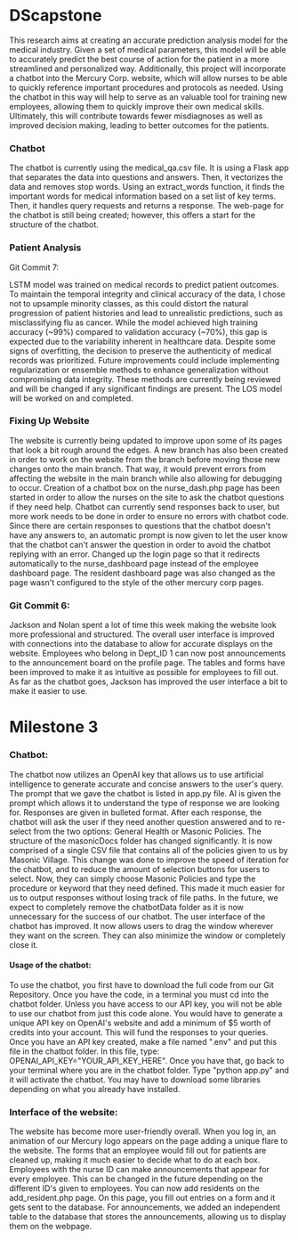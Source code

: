 # DScapstone


This research aims at creating an accurate prediction analysis model for the medical industry. Given a set of medical parameters, this model will be able to accurately predict the best course of action for the patient in a more streamlined and personalized way. Additionally, this project will incorporate a chatbot into the Mercury Corp. website, which will allow nurses to be able to quickly reference important procedures and protocols as needed. Using the chatbot in this way will help to serve as an valuable tool for training new employees, allowing them to quickly improve their own medical skills. Ultimately, this will contribute towards fewer misdiagnoses as well as improved decision making, leading to better outcomes for the patients.


### Chatbot
The chatbot is currently using the medical_qa.csv file. It is using a Flask app that separates the data into questions and answers. Then, it vectorizes the data and removes stop words. Using an extract_words function, it finds the important words for medical information based on a set list of key terms. Then, it handles query requests and returns a response. The web-page for the chatbot is still being created; however, this offers a start for the structure of the chatbot.


### Patient Analysis
Git Commit 7: 

LSTM model was trained on medical records to predict patient outcomes. To maintain the temporal integrity and clinical accuracy of the data, I chose not to upsample minority classes, as this could distort the natural progression of patient histories and lead to unrealistic predictions, such as misclassifying flu as cancer. While the model achieved high training accuracy (~99%) compared to validation accuracy (~70%), this gap is expected due to the variability inherent in healthcare data. Despite some signs of overfitting, the decision to preserve the authenticity of medical records was prioritized. Future improvements could include implementing regularization or ensemble methods to enhance generalization without compromising data integrity. These methods are currently being reviewed and will be changed if any significant findings are present. The LOS model will be worked on and completed. 

### Fixing Up Website
The website is currently being updated to improve upon some of its pages that look a bit rough around the edges. A new branch has also been created in order to work on the website from the branch before moving those new changes onto the main branch. That way, it would prevent errors from affecting the website in the main branch while also allowing for debugging to occur. Creation of a chatbot box on the nurse_dash.php page has been started in order to allow the nurses on the site to ask the chatbot questions if they need help. Chatbot can currently send responses back to user, but more work needs to be done in order to ensure no errors with chatbot code. Since there are certain responses to questions that the chatbot doesn't have any answers to, an automatic prompt is now given to let the user know that the chatbot can't answer the question in order to avoid the chatbot replying with an error. Changed up the login page so that it redirects automatically to the nurse_dashboard page instead of the employee dashboard page. The resident dashboard page was also changed as the page wasn't configured to the style of the other mercury corp pages.



### Git Commit 6:
Jackson and Nolan spent a lot of time this week making the website look more professional and structured. The overall user interface is improved with connections into the database to allow for accurate displays on the website. Employees who belong in Dept_ID 1 can now post announcements to the announcement board on the profile page. The tables and forms have been improved to make it as intuitive as possible for employees to fill out. As far as the chatbot goes, Jackson has improved the user interface a bit to make it easier to use. 


# Milestone 3

### Chatbot:
The chatbot now utilizes an OpenAI key that allows us to use artificial intelligence to generate accurate and concise answers to the user's query. The prompt that we gave the chatbot is listed in app.py file. AI is given the prompt which allows it to understand the type of response we are looking for. Responses are given in bulleted format. After each response, the chatbot will ask the user if they need another question answered and to re-select from the two options: General Health or Masonic Policies. The structure of the masonicDocs folder has changed significantly. It is now comprised of a single CSV file that contains all of the policies given to us by Masonic Village. This change was done to improve the speed of iteration for the chatbot, and to reduce the amount of selection buttons for users to select. Now, they can simply choose Masonic Policies and type the procedure or keyword that they need defined. This made it much easier for us to output responses without losing track of file paths. In the future, we expect to completely remove the chatbotData folder as it is now unnecessary for the success of our chatbot. The user interface of the chatbot has improved. It now allows users to drag the window wherever they want on the screen. They can also minimize the window or completely close it. 

#### Usage of the chatbot:
To use the chatbot, you first have to download the full code from our Git Repository. Once you have the code, in a terminal you must cd into the chatbot folder. Unless you have access to our API key, you will not be able to use our chatbot from just this code alone. You would have to generate a unique API key on OpenAI's website and add a minimum of $5 worth of credits into your account. This will fund the responses to your queries. Once you have an API key created, make a file named ".env" and put this file in the chatbot folder. In this file, type: OPENAI_API_KEY="YOUR_API_KEY_HERE". Once you have that, go back to your terminal where you are in the chatbot folder. Type "python app.py" and it will activate the chatbot. You may have to download some libraries depending on what you already have installed.

### Interface of the website:
The website has become more user-friendly overall. When you log in, an animation of our Mercury logo appears on the page adding a unique flare to the website. The forms that an employee would fill out for patients are cleaned up, making it much easier to decide what to do at each box. Employees with the nurse ID can make announcements that appear for every employee. This can be changed in the future depending on the different ID's given to employees. You can now add residents on the add_resident.php page. On this page, you fill out entries on a form and it gets sent to the database. For announcements, we added an independent table to the database that stores the announcements, allowing us to display them on the webpage.
